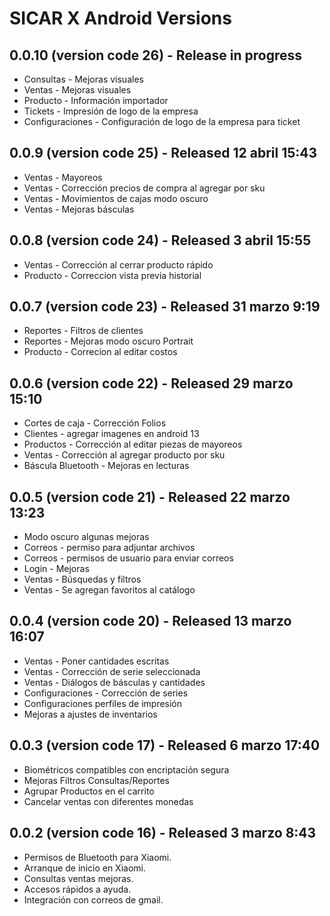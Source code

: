 # SICAR X Android Versions

## 0.0.10 (version code 26) - Release in progress
- Consultas - Mejoras visuales
- Ventas - Mejoras visuales
- Producto - Información importador
- Tickets - Impresión de logo de la empresa
- Configuraciones - Configuración de logo de la empresa para ticket

## 0.0.9 (version code 25) - Released 12 abril 15:43
- Ventas - Mayoreos
- Ventas - Corrección precios de compra al agregar por sku
- Ventas - Movimientos de cajas modo oscuro
- Ventas - Mejoras básculas

## 0.0.8 (version code 24) - Released 3 abril 15:55
- Ventas - Corrección al cerrar producto rápido 
- Producto - Correccion vista previa historial

## 0.0.7 (version code 23) - Released 31 marzo 9:19
- Reportes - Filtros de clientes
- Reportes - Mejoras modo oscuro Portrait
- Producto - Correcion al editar costos

## 0.0.6 (version code 22) - Released 29 marzo 15:10
- Cortes de caja - Corrección Folios
- Clientes - agregar imagenes en android 13
- Productos - Corrección al editar piezas de mayoreos
- Ventas - Corrección al agregar producto por sku
- Báscula Bluetooth - Mejoras en lecturas

## 0.0.5 (version code 21) - Released 22 marzo 13:23
- Modo oscuro algunas mejoras
- Correos - permiso para adjuntar archivos
- Correos - permisos de usuario para enviar correos
- Login - Mejoras
- Ventas - Búsquedas y filtros
- Ventas - Se agregan favoritos al catálogo

## 0.0.4 (version code 20) - Released 13 marzo 16:07

- Ventas - Poner cantidades escritas
- Ventas - Corrección de serie seleccionada
- Ventas - Diálogos de básculas y cantidades
- Configuraciones - Corrección de series
- Configuraciones perfiles de impresión
- Mejoras a ajustes de inventarios

## 0.0.3 (version code 17) - Released 6 marzo 17:40

- Biométricos compatibles con encriptación segura
- Mejoras Filtros Consultas/Reportes
- Agrupar Productos en el carrito
- Cancelar ventas con diferentes monedas


## 0.0.2 (version code 16) 	-  Released 3 marzo 8:43 

- Permisos de Bluetooth para Xiaomi.
- Arranque de inicio en Xiaomi.
- Consultas ventas mejoras.
- Accesos rápidos a ayuda.
- Integración con correos de gmail.
